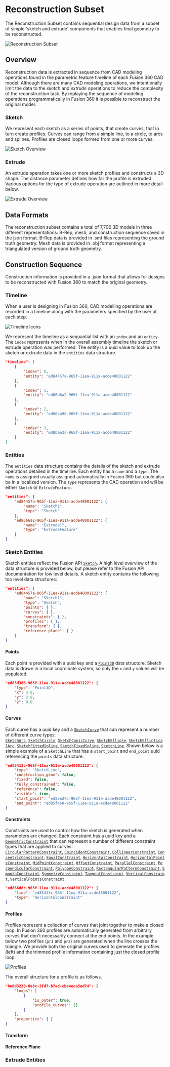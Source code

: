 # Reconstruction Subset
The Reconstruction Subset contains sequential design data from a subset of simple 'sketch and extrude' components that enables final geometry to be reconstructed.

![Reconstruction Subset](images/reconstruction_mosaic.jpg)

## Overview
Reconstruction data is extracted in sequence from CAD modeling operations found in the parametric feature timeline of each Fusion 360 CAD model. Although there are many CAD modeling operations, we intentionally limit the data to the *sketch* and *extrude* operations to reduce the complexity of the reconstruction task. By replaying the sequence of modeling operations programmatically in Fusion 360 it is possible to reconstruct the original model. 

### Sketch
We represent each sketch as a series of points, that create curves, that in turn create profiles. Curves can range from a simple line, to a circle, to arcs and splines. Profiles are closed loops formed from one or more curves.

![Sketch Overview](images/reconstruction_overview_sketch.png)

### Extrude
An extrude operation takes one or more sketch profiles and constructs a 3D shape. The distance parameter defines how far the profile is extruded. Various options for the type of extrude operation are outlined in more detail below.


![Extrude Overview](images/reconstruction_overview_extrude.png)

## Data Formats
The reconstruction subset contains a total of 7,706 3D models in three different representations: B-Rep, mesh, and construction sequence saved in the json format. B-Rep data is provided in .smt files representing the ground truth geometry. Mesh data is provided in .obj format representing a triangulated version of ground truth geometry.

## Construction Sequence
Construction information is provided in a .json format that allows for designs to be reconstructed with Fusion 360 to match the original geometry. 

### Timeline
When a user is designing in Fusion 360, CAD modelling operations are recorded in a timeline along with the parameters specified by the user at each step. 

![Timeline Icons](images/reconstruction_timeline_icons.png)

We represent the timeline as a sequantial list with an `index` and an `entity`. The `index` represents when in the overall assembly timeline the sketch or extrude operation was performed. The entity is a uuid value to look up the sketch or extrude data in the `entities` data structure.

```json
"timeline": [
    {
        "index": 0,
        "entity": "ed84457a-965f-11ea-911a-acde48001122"
    },
    {
        "index": 1,
        "entity": "ed86b6a2-965f-11ea-911a-acde48001122"
    },
    {
        "index": 2,
        "entity": "ed86ca98-965f-11ea-911a-acde48001122"
    },
    {
        "index": 3,
        "entity": "ed8bae3c-965f-11ea-911a-acde48001122"
    }
]
```

### Entities
The `entities` data structure contains the details of the sketch and extrude operations detailed in the timeline. Each entity has a `name` and a `type`. The `name` is assigned usually assigned automatically in Fusion 360 but could also be in a localized version. The `type` represents the CAD operation and will be either `Sketch` or `ExtrudeFeature`.

```json
"entities": {
    "ed84457a-965f-11ea-911a-acde48001122": {
        "name": "Sketch1",
        "type": "Sketch"
    },
    "ed86b6a2-965f-11ea-911a-acde48001122": {
        "name": "Extrude1",
        "type": "ExtrudeFeature"
    }
}
```

### Sketch Entities
Sketch entities reflect the Fusion API [`Sketch`](http://help.autodesk.com/cloudhelp/ENU/Fusion-360-API/files/Sketch.htm). A high level overview of the data structure is provided below, but please refer to the Fusion API documentation for low level details. A sketch entity contains the following top level data structures:

```json
"entities": {
    "ed84457a-965f-11ea-911a-acde48001122": {
        "name": "Sketch1",
        "type": "Sketch",
        "points": { },
        "curves": { },
        "constraints": { },
        "profiles": { },
        "transform": { },
        "reference_plane": { }
    }
}
```

#### Points
Each point is provided with a uuid key and a [`Point3D`](http://help.autodesk.com/cloudhelp/ENU/Fusion-360-API/files/Point3D.htm) data structure. Sketch data is drawn in a local coordinate system, so only the `x` and `y` values will be populated.
```json
"ed85d386-965f-11ea-911a-acde48001122": {
    "type": "Point3D",
    "x": 4.0,
    "y": 2.0,
    "z": 0.0
}
```


#### Curves
Each curve has a uuid key and a [`SketchCurve`](https://help.autodesk.com/cloudhelp/ENU/Fusion-360-API/files/SketchCurve.htm) that can represent a number of different curve types: [`SketchArc`](https://help.autodesk.com/cloudhelp/ENU/Fusion-360-API/files/SketchArc.htm), [`SketchCircle`](https://help.autodesk.com/cloudhelp/ENU/Fusion-360-API/files/SketchCircle.htm), [`SketchConicCurve`](https://help.autodesk.com/cloudhelp/ENU/Fusion-360-API/files/SketchConicCurve.htm), [`SketchEllipse`](https://help.autodesk.com/cloudhelp/ENU/Fusion-360-API/files/SketchEllipse.htm), [`SketchEllipticalArc`](https://help.autodesk.com/cloudhelp/ENU/Fusion-360-API/files/SketchEllipticalArc.htm), [`SketchFittedSpline`](https://help.autodesk.com/cloudhelp/ENU/Fusion-360-API/files/SketchFittedSpline.htm), [`SketchFixedSpline`](https://help.autodesk.com/cloudhelp/ENU/Fusion-360-API/files/SketchFixedSpline.htm), [`SketchLine`](https://help.autodesk.com/cloudhelp/ENU/Fusion-360-API/files/SketchLine.htm). Shown below is a simple example of a `SketchLine` that has a `start_point` and `end_point` uuid referencing the `points` data structure.
```json
"ed85413c-965f-11ea-911a-acde48001122": {
    "type": "SketchLine",
    "construction_geom": false,
    "fixed": false,
    "fully_constrained": false,
    "reference": false,
    "visible": true,
    "start_point": "ed85e27c-965f-11ea-911a-acde48001122",
    "end_point": "ed85f460-965f-11ea-911a-acde48001122"
}
```

#### Constraints
Constraints are used to control how the sketch is generated when parameters are changed. Each constraint has a uuid key and a [`GeometricConstraint`](https://help.autodesk.com/cloudhelp/ENU/Fusion-360-API/files/GeometricConstraint.htm) that can represent a number of different constraint types that are applied to curves: [`CircularPatternConstraint`](https://help.autodesk.com/cloudhelp/ENU/Fusion-360-API/files/CircularPatternConstraint.htm), [`CoincidentConstraint`](https://help.autodesk.com/cloudhelp/ENU/Fusion-360-API/files/CoincidentConstraint.htm), [`CollinearConstraint`](https://help.autodesk.com/cloudhelp/ENU/Fusion-360-API/files/CollinearConstraint.htm), [`ConcentricConstraint`](https://help.autodesk.com/cloudhelp/ENU/Fusion-360-API/files/ConcentricConstraint.htm), [`EqualConstraint`](https://help.autodesk.com/cloudhelp/ENU/Fusion-360-API/files/EqualConstraint.htm), [`HorizontalConstraint`](https://help.autodesk.com/cloudhelp/ENU/Fusion-360-API/files/HorizontalConstraint.htm), [`HorizontalPointsConstraint`](https://help.autodesk.com/cloudhelp/ENU/Fusion-360-API/files/HorizontalPointsConstraint.htm), [`MidPointConstraint`](https://help.autodesk.com/cloudhelp/ENU/Fusion-360-API/files/MidPointConstraint.htm), [`OffsetConstraint`](https://help.autodesk.com/cloudhelp/ENU/Fusion-360-API/files/OffsetConstraint.htm), [`ParallelConstraint`](https://help.autodesk.com/cloudhelp/ENU/Fusion-360-API/files/ParallelConstraint.htm), [`PerpendicularConstraint`](https://help.autodesk.com/cloudhelp/ENU/Fusion-360-API/files/PerpendicularConstraint.htm), [`PolygonConstraint`](https://help.autodesk.com/cloudhelp/ENU/Fusion-360-API/files/PolygonConstraint.htm), [`RectangularPatternConstraint`](https://help.autodesk.com/cloudhelp/ENU/Fusion-360-API/files/RectangularPatternConstraint.htm), [`SmoothConstraint`](https://help.autodesk.com/cloudhelp/ENU/Fusion-360-API/files/SmoothConstraint.htm), [`SymmetryConstraint`](https://help.autodesk.com/cloudhelp/ENU/Fusion-360-API/files/SymmetryConstraint.htm), [`TangentConstraint`](https://help.autodesk.com/cloudhelp/ENU/Fusion-360-API/files/TangentConstraint.htm), [`VerticalConstraint`](https://help.autodesk.com/cloudhelp/ENU/Fusion-360-API/files/VerticalConstraint.htm), [`VerticalPointsConstraint`](https://help.autodesk.com/cloudhelp/ENU/Fusion-360-API/files/VerticalPointsConstraint.htm).

```json
"ed866d8c-965f-11ea-911a-acde48001122": {
    "line": "ed85413c-965f-11ea-911a-acde48001122",
    "type": "HorizontalConstraint"
}
```

#### Profiles
Profiles represent a collection of curves that joint together to make a closed loop. In Fusion 360 profiles are automatically generated from arbitrary curves that don't necessarily connect at the end points. In the example below two profiles (`pr1` and `pr2`) are generated when the line crosses the triangle. We provide both the original curves used to generate the profiles (left) and the trimmed profile information containing just the closed profile loop.

![Profiles](images/reconstruction_profiles.png)

The overall structure for a profile is as follows.

```json
"0e0d3220-8e8c-3fd7-b7ad-cba4eca5ed74": {
    "loops": [
        {
            "is_outer": true,
            "profile_curves": []
        }
    ],
    "properties": { }
}
```


#### Transform

#### Reference Plane



### Extrude Entities
